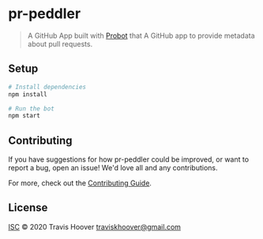 # pr-peddler

> A GitHub App built with [Probot](https://github.com/probot/probot) that A GitHub app to provide metadata about pull requests.

## Setup

```sh
# Install dependencies
npm install

# Run the bot
npm start
```

## Contributing

If you have suggestions for how pr-peddler could be improved, or want to report a bug, open an issue! We'd love all and any contributions.

For more, check out the [Contributing Guide](CONTRIBUTING.md).

## License

[ISC](LICENSE) © 2020 Travis Hoover <traviskhoover@gmail.com>

